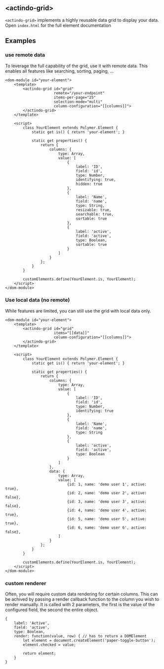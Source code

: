 ## &lt;actindo-grid&gt;

`<actindo-grid>` implements a highly reusable data grid to display your data.
Open `index.html` for the full element documentation

## Examples

### use remote data
To leverage the full capability of the grid, use it with remote data. This enables all features like searching, 
sorting, paging, ...
```
<dom-module id="your-element">
    <template>
        <actindo-grid id="grid"
                      remote="/your-endpoint"
                      items-per-page="25"
                      selection-mode="multi"
                      column-configuration="[[columns]]">
        </actindo-grid>
    </template>
    
    <script>
        class YourElement extends Polymer.Element {
            static get is() { return 'your-element'; }
            
            static get properties() {
                return {
                    columns: {
                        type: Array,
                        value: [
                            {
                                label: 'ID',
                                field: 'id',
                                type: Number,
                                identifying: true,
                                hidden: true
                            },
                            {
                                label: 'Name',
                                field: 'name',
                                type: String,
                                resizable: true,
                                searchable: true,
                                sortable: true
                            },
                            {
                                label: 'active',
                                field: 'active',
                                type: Boolean,
                                sortable: true
                            }
                        ]
                    }
                };
            }
        }
        
        customElements.define(YourElement.is, YourElement); 
    </script>
</dom-module>
```


### Use local data (no remote)
While features are limited, you can still use the grid with local data only.
```
<dom-module id="your-element">
    <template>
        <actindo-grid id="grid"
                      items="[[data]]"
                      column-configuration="[[columns]]">
        </actindo-grid>
    </template>
    
    <script>
        class YourElement extends Polymer.Element {
            static get is() { return 'your-element'; }
            
            static get properties() {
                return {
                    columns: {
                        type: Array,
                        value: [
                            {
                                label: 'ID',
                                field: 'id',
                                type: Number,
                                identifying: true
                            },
                            {
                                label: 'Name',
                                field: 'name',
                                type: String
                            },
                            {
                                label: 'active',
                                field: 'active',
                                type: Boolean
                            }
                        ]
                    },
                    data: {
                        type: Array,
                        value: [
                            {id: 1, name: 'demo user 1', active: true},
                            {id: 2, name: 'demo user 2', active: false},
                            {id: 3, name: 'demo user 3', active: false},
                            {id: 4, name: 'demo user 4', active: true},
                            {id: 5, name: 'demo user 5', active: true},
                            {id: 6, name: 'demo user 6', active: false},
                        ]
                    }
                };
            }
        }
        
        customElements.define(YourElement.is, YourElement); 
    </script>
</dom-module>
```

### custom renderer 
Often, you will require custom data rendering for certain columns. This can be achived by passing a render
callback function to the column you wish to render manually. It is called with 2 parameters, the first is the 
value of the configured field, the second the entire object.
```
{
    label: 'Active',
    field: 'active',
    type: Boolean,
    render: function(value, row) { // has to return a DOMElement
        let element = document.createElement('paper-toggle-button');
        element.checked = value;
        
        return element;
    }
}
```

